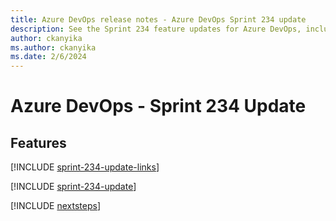 ```yaml
---
title: Azure DevOps release notes - Azure DevOps Sprint 234 update
description: See the Sprint 234 feature updates for Azure DevOps, including next steps.
author: ckanyika
ms.author: ckanyika
ms.date: 2/6/2024
---
```


# Azure DevOps - Sprint 234 Update

## Features

[!INCLUDE [sprint-234-update-links](../includes/general/sprint-234-update-links.md)]

[!INCLUDE [sprint-234-update](../includes/general/sprint-234-update.md)]

[!INCLUDE [nextsteps](../includes/nextsteps.md)]
